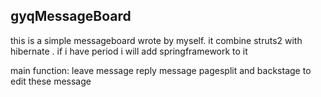 ## gyqMessageBoard
this is a simple messageboard wrote by myself. it combine struts2 with hibernate . if i have period  i will 
add springframework to it 
<p>main function:
      leave message reply message pagesplit and backstage to edit these message<p>
